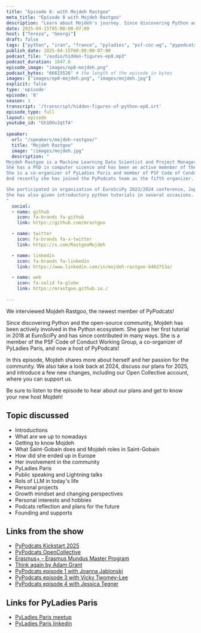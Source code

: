 ```yaml
---
title: "Episode 8: with Mojdeh Rastgoo"
meta_title: "Episode 8 with Mojdeh Rastgoo"
description: "Learn about Mojdeh's journey. Since discovering Python and open source community in 2016, Mojdeh has been actively contributing to the community and striving for diversity and inclusion by pariticapting in DEI, CoC communities and co-organzing meetups"
date: 2025-04-15T05:00:00-07:00
host: ["Tereza", "Georgi"]
draft: false
tags: ["python", "iran", "france", "pyladies", "psf-coc-wg", "pypodcats", "community", "project manager"]
publish_date: 2025-04-15T00:00:00-07:00
podcast_file: "/audio/hidden-figures-ep8.mp3"
podcast_duration: 1647.6
episode_image: "images/ep8-mojdeh.png"
podcast_bytes: "66615526" # the length of the episode in bytes
images: ["images/ep8-mojdeh.png", "images/mojdeh.jpg"]
explicit: false 
type: 'episode'
episode: '8'
season: 1
transcript: '/transcript/hidden-figures-of-python-ep8.srt'
episode_type: full
layout: episode
youtube_id: "Gh1OOv2qtTA"
  
speaker:
  url: "/speakers/mojdeh-rastgoo/"
  title: "Mojdeh Rastgoo"
  image: "/images/mojdeh.jpg"
  description: "
Mojdeh Rastgoo is a Machine Learning Data Scientist and Project Manager based in Paris.
She has a PhD in computer sicence and has been an active memnber of the community since 2018. 
She is a co-organizer of PyLadies Paris and member of PSF Code of Conduct Working Group since mid 2023.
And recently she has joined the PyPodcats team as the fifth organizer.  

She participated in organization of EuroSciPy 2023/2024 conference, JupyterCon 2023, PyCon DE & PyData Berlin 2024, and PyLadies Paris meetups since 2022.
She has also given introductory python tutorials in several occasions.
"
  social:
  - name: github
    icon: fa-brands fa-github
    link: https://github.com/mrastgoo

  - name: twitter
    icon: fa-brands fa-x-twitter
    link: https://x.com/RastgooMojdeh

  - name: linkedin
    icon: fa-brands fa-linkedin
    link: https://www.linkedin.com/in/mojdeh-rastgoo-6462753a/

  - name: web
    icon: fa-solid fa-globe
    link: https://mrastgoo.github.io./
  
---
```


We interviewed Mojdeh Rastgoo, the newest member of PyPodcats!

Since discovering Python and the open-source community, Mojdeh has been actively involved in the Python ecosystem. She gave her first tutorial in 2018 at EuroSciPy and has since contributed in many ways. She is a member of the PSF Code of Conduct Working Group, a co-organizer of PyLadies Paris, and now a host of PyPodcats!

In this episode, Mojdeh shares more about herself and her passion for the community. We also take a look back at 2024, discuss our plans for 2025, and introduce a few new changes, including our Open Collective account, where you can support us.

Be sure to listen to the episode to hear about our plans and get to know your new host Mojdeh!

## Topic discussed

- Introductions
- What are we up to nowadays 
- Getting to know Mojdeh 
- What Saint-Gobain does and Mojdeh roles in Saint-Gobain
- How did she ended up in Europe 
- Her involvement in the community
- PyLadies Paris
- Public speaking and Lightning talks
- Rols of LLM in today's life 
- Personal projects 
- Growth mindset and changing perspectives
- Personal interests and hobbies 
- Podcats reflection and plans for the future
- Founding and supports


## Links from the show

- [PyPodcats Kickstart 2025](https://pypodcats.live/blog/kickstart_2025/)
- [PyPodcats OpenCollective](https://opencollective.com/pypodcats)
- [Erasmus+ - Erasmus Mundus Master Program](https://erasmus-plus.ec.europa.eu/opportunities/opportunities-for-individuals/students/erasmus-mundus-joint-masters)
- [Think again by Adam Grant](https://adamgrant.net/book/think-again/)
- [PyPodcats episode 1 with Joanna Jablonski](https://pypodcats.live/episodes/ep-1/)
- [PyPodcats episode 3 with Vicky Twomey-Lee](https://pypodcats.live/episodes/ep-3/)
- [PyPodcats episode 4 with Jessica Tegner](https://pypodcats.live/episodes/ep-4/)

## Links for PyLadies Paris 

- [PyLadies Paris meetup](https://www.meetup.com/fr-FR/pyladiesparis/)
- [PyLadies Paris linkedin](https://www.linkedin.com/company/pyladies-paris)




